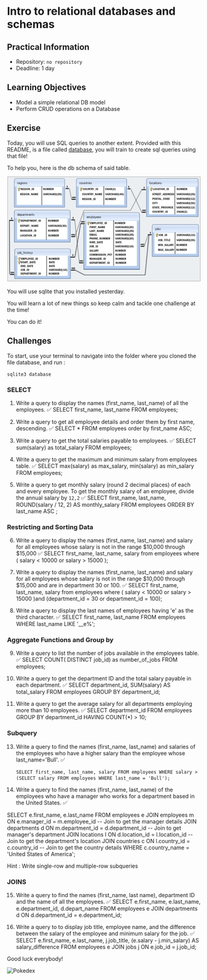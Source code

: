 # Intro to relational databases and schemas

## Practical Information

-   Repository: `no repository`
-   Deadline: 1 day

## Learning Objectives

-   Model a simple relational DB model
-   Perform CRUD operations on a Database

## Exercise

Today, you will use SQL queries to another extent.
Provided with this README, is a file called [database](./database), you will train to create sql queries using that file!

To help you, here is the db schema of said table.

![dbtable](./assets/dbschema.png)

You will use sqlite that you installed yesterday.

You will learn a lot of new things so keep calm and tackle one challenge at the time!

You can do it!

## Challenges

To start, use your terminal to navigate into the folder where you cloned the file database, and run :

```
sqlite3 database
```

### SELECT

1. Write a query to display the names (first_name, last_name) of all the employees. ✅
   SELECT first_name, last_name FROM employees;

2. Write a query to get all employee details and order them by first name, descending. ✅
   SELECT \* FROM employees order by first_name ASC;

3. Write a query to get the total salaries payable to employees. ✅
   SELECT sum(salary) as total_salary FROM employees;

4. Write a query to get the maximum and minimum salary from employees table. ✅
   SELECT max(salary) as max_salary, min(salary) as min_salary FROM employees;

5. Write a query to get monthly salary (round 2 decimal places) of each and every employee. To get the monthly salary of an employee, divide the annual salary by `12,2` ✅
   SELECT first_name, last_name, ROUND(salary / 12, 2) AS monthly_salary FROM employees ORDER BY last_name ASC ;

### Restricting and Sorting Data

6. Write a query to display the names (first_name, last_name) and salary for all employees whose salary is not in the range $10,000 through $15,000 ✅
   SELECT first_name, last_name, salary from employees where ( salary < 10000 or salary > 15000 );

7. Write a query to display the names (first_name, last_name) and salary for all employees whose salary is not in the range $10,000 through $15,000 and are in department 30 or 100. ✅
   SELECT first_name, last_name, salary from employees where ( salary < 10000 or salary > 15000 )and (department_id = 30 or department_id = 100);

8. Write a query to display the last names of employees having 'e' as the third character. ✅
   SELECT first_name, last_name FROM employees WHERE last_name LIKE '\_\_e%';

### Aggregate Functions and Group by

9. Write a query to list the number of jobs available in the employees table. ✅
   SELECT COUNT( DISTINCT job_id) as number_of_jobs FROM employees;

10. Write a query to get the department ID and the total salary payable in each department. ✅
    SELECT department_id, SUM(salary) AS total_salary FROM employees GROUP BY department_id;

11. Write a query to get the average salary for all departments employing more than 10 employees. ✅
    SELECT department_id FROM employees GROUP BY department_id HAVING COUNT(\*) > 10;

### Subquery

13. Write a query to find the names (first_name, last_name) and salaries of the employees who have a higher salary than the employee whose last_name='Bull'. ✅

        SELECT first_name, last_name, salary FROM employees WHERE salary > (SELECT salary FROM employees WHERE last_name = 'Bull');

14. Write a query to find the names (first_name, last_name) of the employees who have a manager who works for a department based in the United States. ✅

SELECT e.first_name, e.last_name
FROM employees e
JOIN employees m ON e.manager_id = m.employee_id -- Join to get the manager details
JOIN departments d ON m.department_id = d.department_id -- Join to get manager's department
JOIN locations l ON d.location_id = l.location_id -- Join to get the department's location
JOIN countries c ON l.country_id = c.country_id -- Join to get the country details
WHERE c.country_name = 'United States of America';

Hint : Write single-row and multiple-row subqueries

### JOINS

15. Write a query to find the names (first_name, last name), department ID and the name of all the employees. ✅
    SELECT e.first_name, e.last_name, e.department_id, d.depart_name
    FROM employees e
    JOIN departments d ON d.department_id = e.department_id;

16. Write a query to to display job title, employee name, and the difference between the salary of the employee and minimum salary for the job. ✅
    SELECT e.first_name, e.last_name, j.job_title, (e.salary - j.min_salary) AS salary_difference
    FROM employees e
    JOIN jobs j ON e.job_id = j.job_id;

Good luck everybody!

![Pokedex](https://media.giphy.com/media/110dhxfJebYOTm/giphy.gif)

